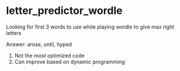 # letter_predictor_wordle
Looking for first 3 words to use while playing wordle to give max right letters

Answer: arose, until, hyped

1. Not the most optimized code
2. Can improve based on dynamic programming
